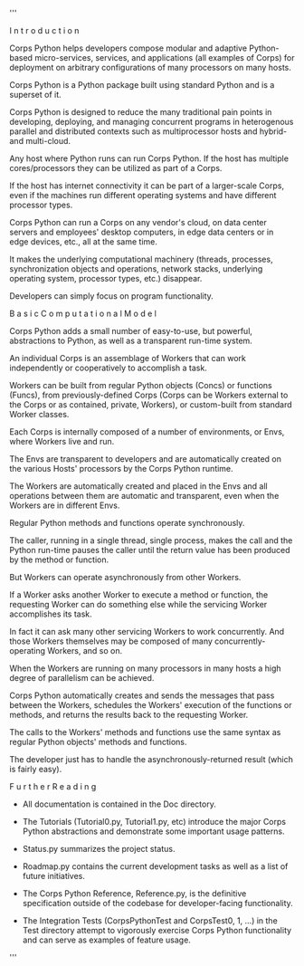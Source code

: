'''

I n t r o d u c t i o n

Corps Python helps developers compose modular and adaptive Python-based micro-services, services, and applications
(all examples of Corps) for deployment on arbitrary configurations of many processors on many hosts.

Corps Python is a Python package built using standard Python and is a superset of it.

Corps Python is designed to reduce the many traditional pain points in developing, deploying, and managing concurrent
programs in heterogenous parallel and distributed contexts such as multiprocessor hosts and hybrid- and multi-cloud.

Any host where Python runs can run Corps Python. If the host has multiple cores/processors they can be utilized as part
of a Corps.

If the host has internet connectivity it can be part of a larger-scale Corps, even if the machines run different
operating systems and have different processor types.

Corps Python can run a Corps on any vendor's cloud, on data center servers and employees' desktop computers, in edge
data centers or in edge devices, etc., all at the same time.

It makes the underlying computational machinery (threads, processes, synchronization objects and operations, network
stacks, underlying operating system, processor types, etc.) disappear.

Developers can simply focus on program functionality.


B a s i c   C o m p u t a t i o n a l   M o d e l

Corps Python adds a small number of easy-to-use, but powerful, abstractions to Python, as well as a transparent
run-time system.

An individual Corps is an assemblage of Workers that can work independently or cooperatively to accomplish a task.

Workers can be built from regular Python objects (Concs) or functions (Funcs), from previously-defined Corps (Corps
can be Workers external to the Corps or as contained, private, Workers), or custom-built from standard Worker
classes.

Each Corps is internally composed of a number of environments, or Envs, where Workers live and run.

The Envs are transparent to developers and are automatically created on the various Hosts' processors by the Corps
Python runtime.

The Workers are automatically created and placed in the Envs and all operations between them are automatic and
transparent, even when the Workers are in different Envs.

Regular Python methods and functions operate synchronously.

The caller, running in a single thread, single process, makes the call and the Python run-time pauses the caller
until the return value has been produced by the method or function.

But Workers can operate asynchronously from other Workers.

If a Worker asks another Worker to execute a method or function, the requesting Worker can do something else while the
servicing Worker accomplishes its task.

In fact it can ask many other servicing Workers to work concurrently.  And those Workers themselves may be composed of
many concurrently-operating Workers, and so on.

When the Workers are running on many processors in many hosts a high degree of parallelism can be achieved.

Corps Python automatically creates and sends the messages that pass between the Workers, schedules the Workers'
execution of the functions or methods, and returns the results back to the requesting Worker.

The calls to the Workers' methods and functions use the same syntax as regular Python objects' methods and
functions.

The developer just has to handle the asynchronously-returned result (which is fairly easy).



F u r t h e r   R e a d i n g

- All documentation is contained in the Doc directory.

- The Tutorials (Tutorial0.py, Tutorial1.py, etc) introduce the major Corps Python abstractions and demonstrate
    some important usage patterns.

- Status.py summarizes the project status.

- Roadmap.py contains the current development tasks as well as a list of future initiatives.

- The Corps Python Reference, Reference.py, is the definitive specification outside of the codebase for
    developer-facing functionality.

- The Integration Tests (CorpsPythonTest and CorpsTest0, 1, ...) in the Test directory attempt to vigorously exercise
    Corps Python functionality and can serve as examples of feature usage.

'''
